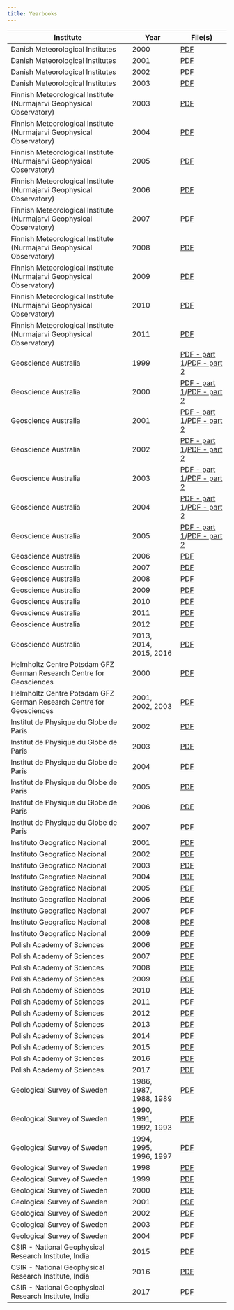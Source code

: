 ```yaml
---
title: Yearbooks
---
```


| Institute | Year | File(s) |
| --------- | ---- | ------- |
| Danish Meteorological Institutes | 2000 | [PDF](/yearbooks/Denmark_2000.pdf "Danish Meteorological Institutes, annual report 2000") |
| Danish Meteorological Institutes | 2001 | [PDF](/yearbooks/Denmark_2001.pdf "Danish Meteorological Institutes, annual report 2001") |
| Danish Meteorological Institutes | 2002 | [PDF](/yearbooks/Denmark_2002.pdf "Danish Meteorological Institutes, annual report 2002") |
| Danish Meteorological Institutes | 2003 | [PDF](/yearbooks/Denmark_2003.pdf "Danish Meteorological Institutes, annual report 2003") |
| Finnish Meteorological Institute (Nurmajarvi Geophysical Observatory) | 2003 | [PDF](/yearbooks/Nurmijarvi_2003.pdf "Finnish Meteorological Institute (Nurmajarvi Geophysical Observatory), annual report 2003") |
| Finnish Meteorological Institute (Nurmajarvi Geophysical Observatory) | 2004 | [PDF](/yearbooks/Nurmijarvi_2004.pdf "Finnish Meteorological Institute (Nurmajarvi Geophysical Observatory), annual report 2004") |
| Finnish Meteorological Institute (Nurmajarvi Geophysical Observatory) | 2005 | [PDF](/yearbooks/Nurmijarvi_2005.pdf "Finnish Meteorological Institute (Nurmajarvi Geophysical Observatory), annual report 2005") |
| Finnish Meteorological Institute (Nurmajarvi Geophysical Observatory) | 2006 | [PDF](/yearbooks/Nurmijarvi_2006.pdf "Finnish Meteorological Institute (Nurmajarvi Geophysical Observatory), annual report 2006") |
| Finnish Meteorological Institute (Nurmajarvi Geophysical Observatory) | 2007 | [PDF](/yearbooks/Nurmijarvi_2007.pdf "Finnish Meteorological Institute (Nurmajarvi Geophysical Observatory), annual report 2007") |
| Finnish Meteorological Institute (Nurmajarvi Geophysical Observatory) | 2008 | [PDF](/yearbooks/Nurmijarvi_2008.pdf "Finnish Meteorological Institute (Nurmajarvi Geophysical Observatory), annual report 2008") |
| Finnish Meteorological Institute (Nurmajarvi Geophysical Observatory) | 2009 | [PDF](/yearbooks/Nurmijarvi_2009.pdf "Finnish Meteorological Institute (Nurmajarvi Geophysical Observatory), annual report 2009") |
| Finnish Meteorological Institute (Nurmajarvi Geophysical Observatory) | 2010 | [PDF](/yearbooks/Nurmijarvi_2010.pdf "Finnish Meteorological Institute (Nurmajarvi Geophysical Observatory), annual report 2010") |
| Finnish Meteorological Institute (Nurmajarvi Geophysical Observatory) | 2011 | [PDF](/yearbooks/Nurmijarvi_2011.pdf "Finnish Meteorological Institute (Nurmajarvi Geophysical Observatory), annual report 2011") |
| Geoscience Australia | 1999 | [PDF - part 1](/yearbooks/Australia_part1_1999.pdf "Geoscience Australia, annual report 1999, part 1")/[PDF - part 2](/yearbooks/Australia_part2_1999.pdf "Geoscience Australia, annual report 1999, part 2") |
| Geoscience Australia | 2000 | [PDF - part 1](/yearbooks/Australia_part1_2000.pdf "Geoscience Australia, annual report 2000, part 1")/[PDF - part 2](/yearbooks/Australia_part2_2000.pdf "Geoscience Australia, annual report 2000, part 2") |
| Geoscience Australia | 2001 | [PDF - part 1](/yearbooks/Australia_part1_2001.pdf "Geoscience Australia, annual report 2001, part 1")/[PDF - part 2](/yearbooks/Australia_part2_2001.pdf "Geoscience Australia, annual report 2001, part 2") |
| Geoscience Australia | 2002 | [PDF - part 1](/yearbooks/Australia_part1_2002.pdf "Geoscience Australia, annual report 2002, part 1")/[PDF - part 2](/yearbooks/Australia_part2_2002.pdf "Geoscience Australia, annual report 2002, part 2") |
| Geoscience Australia | 2003 | [PDF - part 1](/yearbooks/Australia_part1_2003.pdf "Geoscience Australia, annual report 2003, part 1")/[PDF - part 2](/yearbooks/Australia_part2_2003.pdf "Geoscience Australia, annual report 2003, part 2") |
| Geoscience Australia | 2004 | [PDF - part 1](/yearbooks/Australia_part1_2004.pdf "Geoscience Australia, annual report 2004, part 1")/[PDF - part 2](/yearbooks/Australia_part2_2004.pdf "Geoscience Australia, annual report 2004, part 2") |
| Geoscience Australia | 2005 | [PDF - part 1](/yearbooks/Australia_part1_2005.pdf "Geoscience Australia, annual report 2005, part 1")/[PDF - part 2](/yearbooks/Australia_part2_2005.pdf "Geoscience Australia, annual report 2005, part 2") |
| Geoscience Australia | 2006 | [PDF](/yearbooks/Australia_2006.pdf "Geoscience Australia, annual report 2006") |
| Geoscience Australia | 2007 | [PDF](/yearbooks/Australia_2007.pdf "Geoscience Australia, annual report 2007") |
| Geoscience Australia | 2008 | [PDF](/yearbooks/Australia_2008.pdf "Geoscience Australia, annual report 2008") |
| Geoscience Australia | 2009 | [PDF](/yearbooks/Australia_2009.pdf "Geoscience Australia, annual report 2009") |
| Geoscience Australia | 2010 | [PDF](/yearbooks/Australia_2010.pdf "Geoscience Australia, annual report 2010") |
| Geoscience Australia | 2011 | [PDF](/yearbooks/Australia_2011.pdf "Geoscience Australia, annual report 2011") |
| Geoscience Australia | 2012 | [PDF](/yearbooks/Australia_2012.pdf "Geoscience Australia, annual report 2012") |
| Geoscience Australia | 2013, 2014, 2015, 2016 | [PDF](/yearbooks/Australia_2013_2016.pdf "Geoscience Australia, annual report 2013, 2014, 2015, 2016") |
| Helmholtz Centre Potsdam GFZ German Research Centre for Geosciences | 2000 | [PDF](/yearbooks/Niemegk_Wingst_2000.pdf "Helmholtz Centre Potsdam GFZ German Research Centre for Geosciences, annual report 2000") |
| Helmholtz Centre Potsdam GFZ German Research Centre for Geosciences | 2001, 2002, 2003 | [PDF](/yearbooks/Niemegk_Wingst_2001_2003.pdf "Helmholtz Centre Potsdam GFZ German Research Centre for Geosciences, annual report 2001, 2002, 2003") |
| Institut de Physique du Globe de Paris | 2002 | [PDF](/yearbooks/France_2002.pdf "Institut de Physique du Globe de Paris, annual report 2002") |
| Institut de Physique du Globe de Paris | 2003 | [PDF](/yearbooks/France_2003.pdf "Institut de Physique du Globe de Paris, annual report 2003") |
| Institut de Physique du Globe de Paris | 2004 | [PDF](/yearbooks/France_2004.pdf "Institut de Physique du Globe de Paris, annual report 2004") |
| Institut de Physique du Globe de Paris | 2005 | [PDF](/yearbooks/France_2005.pdf "Institut de Physique du Globe de Paris, annual report 2005") |
| Institut de Physique du Globe de Paris | 2006 | [PDF](/yearbooks/France_2006.pdf "Institut de Physique du Globe de Paris, annual report 2006") |
| Institut de Physique du Globe de Paris | 2007 | [PDF](/yearbooks/France_2007.pdf "Institut de Physique du Globe de Paris, annual report 2007") |
| Instituto Geografico Nacional | 2001 | [PDF](/yearbooks/SouthAfrica_2001.pdf "Instituto Geografico Nacional, annual report 2001") |
| Instituto Geografico Nacional | 2002 | [PDF](/yearbooks/SouthAfrica_2002.pdf "Instituto Geografico Nacional, annual report 2002") |
| Instituto Geografico Nacional | 2003 | [PDF](/yearbooks/SouthAfrica_2003.pdf "Instituto Geografico Nacional, annual report 2003") |
| Instituto Geografico Nacional | 2004 | [PDF](/yearbooks/SouthAfrica_2004.pdf "Instituto Geografico Nacional, annual report 2004") |
| Instituto Geografico Nacional | 2005 | [PDF](/yearbooks/SouthAfrica_2005.pdf "Instituto Geografico Nacional, annual report 2005") |
| Instituto Geografico Nacional | 2006 | [PDF](/yearbooks/SouthAfrica_2006.pdf "Instituto Geografico Nacional, annual report 2006") |
| Instituto Geografico Nacional | 2007 | [PDF](/yearbooks/SouthAfrica_2007.pdf "Instituto Geografico Nacional, annual report 2007") |
| Instituto Geografico Nacional | 2008 | [PDF](/yearbooks/SouthAfrica_2008.pdf "Instituto Geografico Nacional, annual report 2008") |
| Instituto Geografico Nacional | 2009 | [PDF](/yearbooks/SouthAfrica_2009.pdf "Instituto Geografico Nacional, annual report 2009") |
| Polish Academy of Sciences | 2006 | [PDF](/yearbooks/Poland_2006.pdf "Polish Academy of Sciences, annual report 2006") |
| Polish Academy of Sciences | 2007 | [PDF](/yearbooks/Poland_2007.pdf "Polish Academy of Sciences, annual report 2007") |
| Polish Academy of Sciences | 2008 | [PDF](/yearbooks/Poland_2008.pdf "Polish Academy of Sciences, annual report 2008") |
| Polish Academy of Sciences | 2009 | [PDF](/yearbooks/Poland_2009.pdf "Polish Academy of Sciences, annual report 2009") |
| Polish Academy of Sciences | 2010 | [PDF](/yearbooks/Poland_2010.pdf "Polish Academy of Sciences, annual report 2010") |
| Polish Academy of Sciences | 2011 | [PDF](/yearbooks/Poland_2011.pdf "Polish Academy of Sciences, annual report 2011") |
| Polish Academy of Sciences | 2012 | [PDF](/yearbooks/Poland_2012.pdf "Polish Academy of Sciences, annual report 2012") |
| Polish Academy of Sciences | 2013 | [PDF](/yearbooks/Poland_2013.pdf "Polish Academy of Sciences, annual report 2013") |
| Polish Academy of Sciences | 2014 | [PDF](/yearbooks/Poland_2014.pdf "Polish Academy of Sciences, annual report 2014") |
| Polish Academy of Sciences | 2015 | [PDF](/yearbooks/Poland_2015.pdf "Polish Academy of Sciences, annual report 2015") |
| Polish Academy of Sciences | 2016 | [PDF](/yearbooks/Poland_2016.pdf "Polish Academy of Sciences, annual report 2016") |
| Polish Academy of Sciences | 2017 | [PDF](/yearbooks/Poland_2017.pdf "Polish Academy of Sciences, annual report 2017") |
| Geological Survey of Sweden | 1986, 1987, 1988, 1989 | [PDF](/yearbooks/sgu_cb23_8689.pdf "Geological Survey of Sweden, annual report 1986, 1987, 1988, 1989") |
| Geological Survey of Sweden | 1990, 1991, 1992, 1993 | [PDF](/yearbooks/sgu_cb24_9093.pdf "Geological Survey of Sweden, annual report 1990, 1991, 1992, 1993") |
| Geological Survey of Sweden | 1994, 1995, 1996, 1997 | [PDF](/yearbooks/sgu_cb25_9497.pdf "Geological Survey of Sweden, annual report 1994, 1995, 1996, 1997") |
| Geological Survey of Sweden | 1998 | [PDF](/yearbooks/sgu_cb26_1998.pdf "Geological Survey of Sweden, annual report 1998") |
| Geological Survey of Sweden | 1999 | [PDF](/yearbooks/sgu_cb27_1999.pdf "Geological Survey of Sweden, annual report 1999") |
| Geological Survey of Sweden | 2000 | [PDF](/yearbooks/sgu_cb28_2000.pdf "Geological Survey of Sweden, annual report 2000") |
| Geological Survey of Sweden | 2001 | [PDF](/yearbooks/sgu_cb29_2001.pdf "Geological Survey of Sweden, annual report 2001") |
| Geological Survey of Sweden | 2002 | [PDF](/yearbooks/sgu_cb31_2002.pdf "Geological Survey of Sweden, annual report 2002") |
| Geological Survey of Sweden | 2003 | [PDF](/yearbooks/sgu_cb32_2003.pdf "Geological Survey of Sweden, annual report 2003") |
| Geological Survey of Sweden | 2004 | [PDF](/yearbooks/sgu_cb33_2004.pdf "Geological Survey of Sweden, annual report 2004") |
| CSIR - National Geophysical Research Institute, India | 2015 | [PDF](/yearbooks/CSIR-NGRI-2015.pdf "CSIR - National Geophysical Research Institute, India, annual report 2015") |
| CSIR - National Geophysical Research Institute, India | 2016 | [PDF](/yearbooks/CSIR-NGRI-2016.pdf "CSIR - National Geophysical Research Institute, India, annual report 2016") |
| CSIR - National Geophysical Research Institute, India | 2017 | [PDF](/yearbooks/CSIR-NGRI-2017.pdf "CSIR - National Geophysical Research Institute, India, annual report 2017") |
